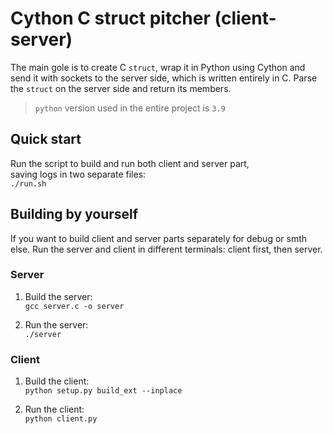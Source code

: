 # Cython C struct pitcher (client-server)

The main gole is to create C `struct`, wrap it in Python using Cython and send it with sockets to the server side, which is written entirely in C. Parse the `struct` on the server side and return its members.

> `python` version used in the entire project is `3.9`

## Quick start

Run the script to build and run both client and server part, \
saving logs in two separate files:\
`./run.sh`

## Building by yourself

If you want to build client and server parts separately for debug or smth else.
Run the server and client in different terminals: client first, then server.

### Server
  
1. Build the server:\
  `gcc server.c -o server`

2. Run the server:\
  `./server`

### Client

1. Build the client:\
  `python setup.py build_ext --inplace`

2. Run the client:\
  `python client.py`
